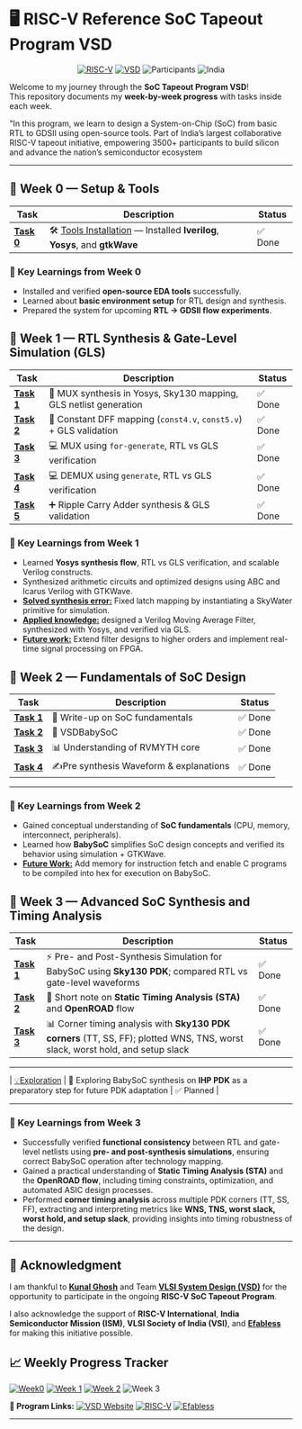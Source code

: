 # 🖥️ RISC-V Reference SoC Tapeout Program VSD
<div align="center">

[![RISC-V](https://img.shields.io/badge/RISC--V-SoC%20Tapeout-blue?style=for-the-badge&logo=riscv)](https://riscv.org/)
[![VSD](https://img.shields.io/badge/VSD-Program-orange?style=for-the-badge)](https://vsdiat.vlsisystemdesign.com/)
![Participants](https://img.shields.io/badge/Participants-3500+-success?style=for-the-badge)
![India](https://img.shields.io/badge/Made%20in-India-saffron?style=for-the-badge&logo=data:image/svg+xml;base64,PHN2ZyB3aWR0aD0iMjQiIGhlaWdodD0iMjQiIHZpZXdCb3g9IjAgMCAyNCAyNCIgZmlsbD0ibm9uZSIgeG1sbnM9Imh0dHA6Ly93d3cudzMub3JnLzIwMDAvc3ZnIj4KPHJlY3Qgd2lkdGg9IjI0IiBoZWlnaHQ9IjgiIGZpbGw9IiNGRjk5MzMiLz4KPHJlY3QgeT0iOCIgd2lkdGg9IjI0IiBoZWlnaHQ9IjgiIGZpbGw9IiNGRkZGRkYiLz4KPHJlY3QgeT0iMTYiIHdpZHRoPSIyNCIgaGVpZ2h0PSI4IiBmaWxsPSIjMTM4ODA4Ii8+Cjwvc3ZnPgo=)

</div>


Welcome to my journey through the **SoC Tapeout Program VSD**!  
This repository documents my **week-by-week progress** with tasks inside each week.  

"In this program, we learn to design a System-on-Chip (SoC) from basic RTL to GDSII using open-source tools. Part of India’s largest collaborative RISC-V tapeout initiative, empowering 3500+ participants to build silicon and advance the nation’s semiconductor ecosystem

---

## 📅 Week 0 — Setup & Tools

| Task | Description | Status |
|------|-------------|---------|
| [**Task 0**](Week0/README.md) | 🛠️ [Tools Installation](Week0/README.md) — Installed **Iverilog**, **Yosys**, and **gtkWave** | ✅ Done |



### 🌟 Key Learnings from Week 0
- Installed and verified **open-source EDA tools** successfully.  
- Learned about **basic environment setup** for RTL design and synthesis.  
- Prepared the system for upcoming **RTL → GDSII flow experiments**.



## 📅 Week 1 — RTL Synthesis & Gate-Level Simulation (GLS)

| Task       | Description                                                                 | Status |
| ---------- | --------------------------------------------------------------------------- | ------ |
| [**Task 1**](Week1/README.md#-task-1--rtl-synthesis-mux-example) | 🔧 MUX synthesis in Yosys, Sky130 mapping, GLS netlist generation         | ✅ Done |
| [**Task 2**](Week1/README.md#-task-2--constant-dff-mapping--gls) | 🎯 Constant DFF mapping (`const4.v`, `const5.v`) + GLS validation          | ✅ Done |
| [**Task 3**](Week1/README.md#-task-3--mux-using-for-generate) | 💻 MUX using `for-generate`, RTL vs GLS verification                       | ✅ Done |
| [**Task 4**](Week1/README.md#-task-4--demux-using-generate) | 💻 DEMUX using `generate`, RTL vs GLS verification                         | ✅ Done |
| [**Task 5**](Week1/README.md#-task-5--ripple-carry-adder-rca) | ➕ Ripple Carry Adder synthesis & GLS validation                           | ✅ Done |




### 🌟 Key Learnings from Week 1

* Learned **Yosys synthesis flow**, RTL vs GLS verification, and scalable Verilog constructs.
* Synthesized arithmetic circuits and optimized designs using ABC and Icarus Verilog with GTKWave.
* [**Solved synthesis error:**](Week1/README.md#-task-3--mux-using-for-generate) Fixed latch mapping by instantiating a SkyWater primitive for simulation.
* [**Applied knowledge:**](Week1/project.md) designed a Verilog Moving Average Filter, synthesized with Yosys, and verified via GLS.
* [**Future work:**](Week1/project.md##-Future-Work) Extend filter designs to higher orders and implement real-time signal processing on FPGA.

## 📅 Week 2 — Fundamentals of SoC Design

| Task       | Description | Status |
| ---------- | ----------- | ------ |
| [**Task 1**](Week2/README.md#-fundamentals-of-system-on-chip-soc-design) | 📘 Write-up on SoC fundamentals | ✅ Done |
| [**Task 2**](Week2/README.md#-vsdbabysoc--a-tiny-but-powerful-risc-v-soc) | 📝 VSDBabySoC  | ✅ Done |
| [**Task 3**](Week2/README.md#-the-instruction-program-driving-babysoc) | 📊 Understanding of  RVMYTH core  | ✅ Done |
| [**Task 4**](Week2/README.md#-pre_synth_sim-waveform) | ✍️Pre synthesis Waveform  & explanations | ✅ Done |

---

### 🌟 Key Learnings from Week 2  

* Gained conceptual understanding of **SoC fundamentals** (CPU, memory, interconnect, peripherals).  
* Learned how **BabySoC** simplifies SoC design concepts and verified its behavior using simulation + GTKWave.
* [**Future Work:**](Week2/README.md#-future-work) Add memory for instruction fetch and enable C programs to be compiled into hex for execution on BabySoC.  





## 📅 Week 3 — Advanced SoC Synthesis and Timing Analysis

| Task                                                | Description                                                                                                                    | Status         |
| --------------------------------------------------- | ------------------------------------------------------------------------------------------------------------------------------ | -------------- |
| [**Task 1**](https://github.com/irajPatel/irajPatel_RISC-V-SoC-Tapeout-Program_VSD/tree/main/Week3#%EF%B8%8F-gate-level-simulation-gls-of-babysoc-%EF%B8%8F)   | ⚡ Pre- and Post-Synthesis Simulation for BabySoC using **Sky130 PDK**; compared RTL vs gate-level waveforms                    | ✅ Done         |
| [**Task 2**](https://github.com/irajPatel/irajPatel_RISC-V-SoC-Tapeout-Program_VSD/tree/main/Week3#%EF%B8%8F-timing-graphs-using-opensta) | 📝 Short note on **Static Timing Analysis (STA)** and **OpenROAD** flow                                                        | ✅ Done         |
| [**Task 3**](https://github.com/irajPatel/irajPatel_RISC-V-SoC-Tapeout-Program_VSD/tree/main/Week3#%EF%B8%8F-vsdbabysoc--basic-timing-analysis-with-opensta)              | 📊 Corner timing analysis with **Sky130 PDK corners** (TT, SS, FF); plotted WNS, TNS, worst slack, worst hold, and setup slack | ✅ Done         |
---


| [💡Exploration](https://github.com/irajPatel/irajPatel_RISC-V-SoC-Tapeout-Program_VSD/blob/main/Week3/Project.md#%EF%B8%8F-yosys-synthesis-flow-using-ihp-sg13g2-pdk-%EF%B8%8F) | 🔧 Exploring BabySoC synthesis on **IHP PDK** as a preparatory step for future PDK adaptation | ✅ Planned |




---

### 🌟 Key Learnings from Week 3

* Successfully verified **functional consistency** between RTL and gate-level netlists using **pre- and post-synthesis simulations**, ensuring correct BabySoC operation after technology mapping.
* Gained a practical understanding of **Static Timing Analysis (STA)** and the **OpenROAD flow**, including timing constraints, optimization, and automated ASIC design processes.
* Performed **corner timing analysis** across multiple PDK corners (TT, SS, FF), extracting and interpreting metrics like **WNS, TNS, worst slack, worst hold, and setup slack**, providing insights into timing robustness of the design.
---









## 🙏 Acknowledgment  

I am thankful to [**Kunal Ghosh**](https://github.com/kunalg123) and Team **[VLSI System Design (VSD)](https://vsdiat.vlsisystemdesign.com/)** for the opportunity to participate in the ongoing **RISC-V SoC Tapeout Program**.  

I also acknowledge the support of **RISC-V International**, **India Semiconductor Mission (ISM)**, **VLSI Society of India (VSI)**, and [**Efabless**](https://github.com/efabless) for making this initiative possible.  

## 📈 **Weekly Progress Tracker**

[![Week0](https://img.shields.io/badge/Week%200-Tools%20Setup-success?style=flat-square)](Week0)
[![Week 1](https://img.shields.io/badge/Week%201-RTL%20GLS-success?style=flat-square)](Week1/README.md)
[![Week 2](https://img.shields.io/badge/Week%202-SoC%20VSDBaby-success?style=flat-square)](Week1/README.md)
![Week  3](https://img.shields.io/badge/Week%203-Upcoming-lightgrey?style=flat-square)



**🔗 Program Links:**
[![VSD Website](https://img.shields.io/badge/VSD-Official%20Website-blue?style=flat-square)](https://vsdiat.vlsisystemdesign.com/)
[![RISC-V](https://img.shields.io/badge/RISC--V-International-green?style=flat-square)](https://riscv.org/)
[![Efabless](https://img.shields.io/badge/Efabless-Platform-orange?style=flat-square)](https://efabless.com/)





---

